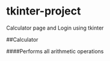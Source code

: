 # tkinter-project
Calculator page and Login using tkinter

##Calculator

####Performs all arithmetic operations
